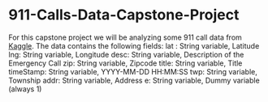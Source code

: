 # 911-Calls-Data-Capstone-Project

For this capstone project we will be analyzing some 911 call data from [Kaggle](https://www.kaggle.com/mchirico/montcoalert). The data contains the following fields:
    lat : String variable, Latitude
    lng: String variable, Longitude
    desc: String variable, Description of the Emergency Call
    zip: String variable, Zipcode
    title: String variable, Title
    timeStamp: String variable, YYYY-MM-DD HH:MM:SS
    twp: String variable, Township
    addr: String variable, Address
    e: String variable, Dummy variable (always 1)
